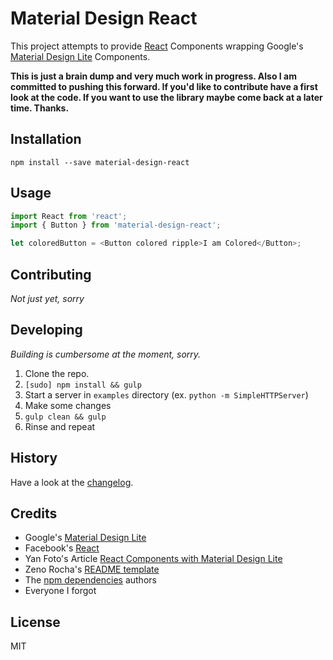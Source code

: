 # Material Design React

This project attempts to provide [React](https://github.com/facebook/react) Components wrapping Google's [Material Design Lite](https://github.com/google/material-design-lite) Components.

**This is just a brain dump and very much work in progress. Also I am committed to pushing this forward. If you'd like to contribute have a first look at the code. If you want to use the library maybe come back at a later time. Thanks.**


## Installation

`npm install --save material-design-react`

## Usage
```javascript
import React from 'react';
import { Button } from 'material-design-react';

let coloredButton = <Button colored ripple>I am Colored</Button>;
```

## Contributing

*Not just yet, sorry*


## Developing
*Building is cumbersome at the moment, sorry.*

1. Clone the repo.
2. `[sudo] npm install && gulp`
3. Start a server in `examples` directory (ex. `python -m SimpleHTTPServer`)
4. Make some changes
5. `gulp clean && gulp`
6. Rinse and repeat


## History

Have a look at the [changelog](CHANGELOG.md).


## Credits

* Google's [Material Design Lite](https://github.com/google/material-design-lite)
* Facebook's [React](https://github.com/facebook/react)
* Yan Foto's Article [React Components with Material Design Lite](http://quaintous.com/2015/07/09/react-components-with-mdl/)
* Zeno Rocha's [README template](https://gist.github.com/zenorocha/4526327)
* The [npm dependencies](package.json) authors
* Everyone I forgot

## License

MIT
